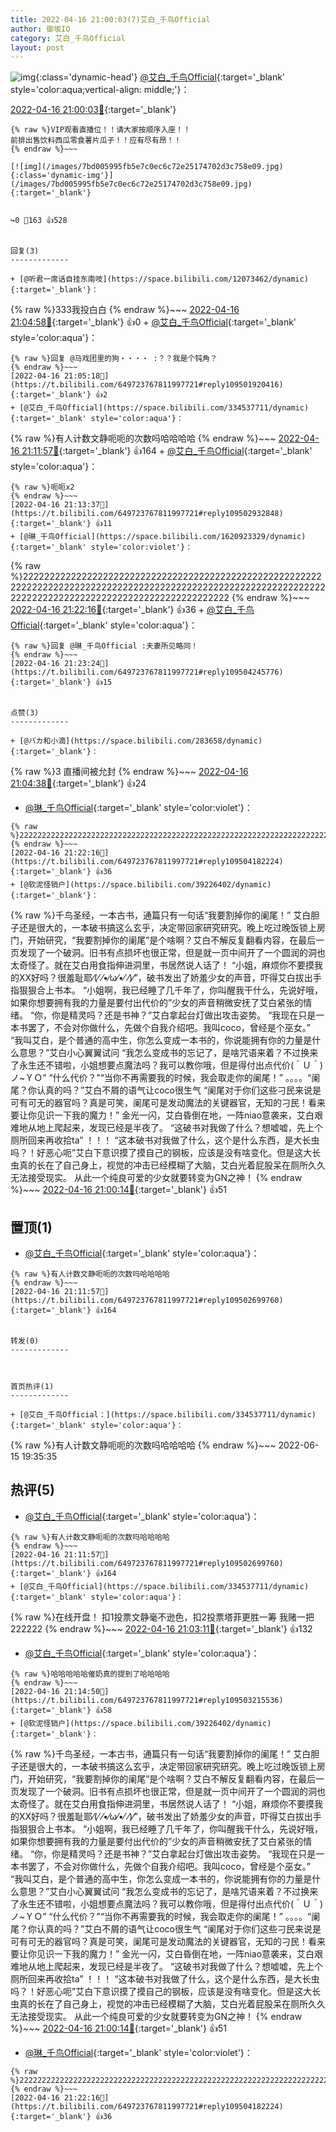 ```yaml
---
title: 2022-04-16 21:00:03(7)艾白_千鸟Official
author: 御坂IO
category: 艾白_千鸟Official
layout: post
---
```


![img](/images/9ae8b9445fd0665cc014d9080156a45271be73c6.jpg){:class='dynamic-head'}
[@艾白_千鸟Official](https://space.bilibili.com/334537711/dynamic){:target='_blank' style='color:aqua;vertical-align: middle;'}：

[2022-04-16 21:00:03🔗](https://t.bilibili.com/649723767811997721){:target='_blank'}

~~~
{% raw %}VIP观看直播位！！请大家按顺序入座！！
前排出售饮料西瓜零食薯片瓜子！！应有尽有昂！！
{% endraw %}~~~

[![img](/images/7bd005995fb5e7c0ec6c72e25174702d3c758e09.jpg){:class='dynamic-img'}](/images/7bd005995fb5e7c0ec6c72e25174702d3c758e09.jpg){:target='_blank'}


↪️0 💬163 👍528


回复(3)
-------------

+ [@听君一席话自挂东南吱](https://space.bilibili.com/12073462/dynamic){:target='_blank'}：
~~~
{% raw %}333我投白白
{% endraw %}~~~
[2022-04-16 21:04:58🔗](https://t.bilibili.com/649723767811997721#reply109501745600){:target='_blank'} 👍0
    + [@艾白_千鸟Official](https://space.bilibili.com/334537711/dynamic){:target='_blank' style='color:aqua'}：
~~~
{% raw %}回复 @马戏团里的狗・・・・ :？？我是个钝角？
{% endraw %}~~~
[2022-04-16 21:05:18🔗](https://t.bilibili.com/649723767811997721#reply109501920416){:target='_blank'} 👍2
+ [@艾白_千鸟Official](https://space.bilibili.com/334537711/dynamic){:target='_blank' style='color:aqua'}：
~~~
{% raw %}有人计数文静呃呃的次数吗哈哈哈哈
{% endraw %}~~~
[2022-04-16 21:11:57🔗](https://t.bilibili.com/649723767811997721#reply109502699760){:target='_blank'} 👍164
    + [@艾白_千鸟Official](https://space.bilibili.com/334537711/dynamic){:target='_blank' style='color:aqua'}：
~~~
{% raw %}呃呃x2
{% endraw %}~~~
[2022-04-16 21:13:37🔗](https://t.bilibili.com/649723767811997721#reply109502932848){:target='_blank'} 👍11
+ [@琳_千鸟Official](https://space.bilibili.com/1620923329/dynamic){:target='_blank' style='color:violet'}：
~~~
{% raw %}222222222222222222222222222222222222222222222222222222222222222222222222222222222222222222222222222222222222222222222222222222222222222222222222222222222222
{% endraw %}~~~
[2022-04-16 21:22:16🔗](https://t.bilibili.com/649723767811997721#reply109504182224){:target='_blank'} 👍36
    + [@艾白_千鸟Official](https://space.bilibili.com/334537711/dynamic){:target='_blank' style='color:aqua'}：
~~~
{% raw %}回复 @琳_千鸟Official :夫妻所见略同！
{% endraw %}~~~
[2022-04-16 21:23:24🔗](https://t.bilibili.com/649723767811997721#reply109504245776){:target='_blank'} 👍15


点赞(3)
-------------

+ [@バカ和小滴](https://space.bilibili.com/283658/dynamic){:target='_blank'}：
~~~
{% raw %}3 直播间被允封
{% endraw %}~~~
[2022-04-16 21:04:38🔗](https://t.bilibili.com/649723767811997721#reply109501730672){:target='_blank'} 👍24
+ [@琳_千鸟Official](https://space.bilibili.com/1620923329/dynamic){:target='_blank' style='color:violet'}：
~~~
{% raw %}222222222222222222222222222222222222222222222222222222222222222222222222222222222222222222222222222222222222222222222222222222222222222222222222222222222222
{% endraw %}~~~
[2022-04-16 21:22:16🔗](https://t.bilibili.com/649723767811997721#reply109504182224){:target='_blank'} 👍36
+ [@软泥怪销户](https://space.bilibili.com/39226402/dynamic){:target='_blank'}：
~~~
{% raw %}千鸟圣经，一本古书，通篇只有一句话“我要割掉你的阑尾！”
艾白胆子还是很大的，一本破书搞这么玄乎，决定带回家研究研究。晚上吃过晚饭锁上房门，开始研究，“我要割掉你的阑尾”是个啥啊？艾白不解反复翻看内容，在最后一页发现了一个破洞。旧书有点损坏也很正常，但是就一页中间开了一个圆润的洞也太奇怪了。就在艾白用食指伸进洞里，书居然说人话了！
“小姐，麻烦你不要摸我的XX好吗？很羞耻耶⁄(⁄ ⁄•⁄ω⁄•⁄ ⁄)⁄”，破书发出了娇羞少女的声音，吓得艾白拔出手指狠狠合上书本。
“小姐啊，我已经睡了几千年了，你叫醒我干什么，先说好哦，如果你想要拥有我的力量是要付出代价的”少女的声音稍微安抚了艾白紧张的情绪。
“你，你是精灵吗？还是书神？”艾白拿起台灯做出攻击姿势。
“我现在只是一本书罢了，不会对你做什么，先做个自我介绍吧。我叫coco，曾经是个巫女。”
“我叫艾白，是个普通的高中生，你怎么变成一本书的，你说能拥有你的力量是什么意思？”艾白小心翼翼试问
“我怎么变成书的忘记了，是啥咒语来着？不过换来了永生还不错啦，小姐想要点魔法吗？我可以教你哦，但是得付出点代价(＾Ｕ＾)ノ~ＹＯ”
“什么代价？”“当你不再需要我的时候，我会取走你的阑尾！”
。。。。“阑尾？你认真的吗？”艾白不屑的语气让coco很生气
“阑尾对于你们这些刁民来说是可有可无的器官吗？真是可笑，阑尾可是发动魔法的关键器官，无知的刁民！看来要让你见识一下我的魔力！”
金光一闪，艾白昏倒在地，一阵niao意袭来，艾白艰难地从地上爬起来，发现已经是半夜了。
“这破书对我做了什么？想嘘嘘，先上个厕所回来再收拾ta”
！！！
“这本破书对我做了什么，这个是什么东西，是大长虫吗？！好恶心呃”艾白下意识摸了摸自己的钢板，应该是没有啥变化。但是这大长虫真的长在了自己身上，视觉的冲击已经模糊了大脑，艾白光着屁股呆在厕所久久无法接受现实。
从此一个纯良可爱的少女就要转变为GN之神！
{% endraw %}~~~
[2022-04-16 21:00:14🔗](https://t.bilibili.com/649723767811997721#reply109501280176){:target='_blank'} 👍51


置顶(1)
-------------

+ [@艾白_千鸟Official](https://space.bilibili.com/334537711/dynamic){:target='_blank' style='color:aqua'}：
~~~
{% raw %}有人计数文静呃呃的次数吗哈哈哈哈
{% endraw %}~~~
[2022-04-16 21:11:57🔗](https://t.bilibili.com/649723767811997721#reply109502699760){:target='_blank'} 👍164


转发(0)
-------------



首页热评(1)
-------------

+ [@艾白_千鸟Official：](https://space.bilibili.com/334537711/dynamic){:target='_blank' style='color:aqua'}：
~~~
{% raw %}有人计数文静呃呃的次数吗哈哈哈哈
{% endraw %}~~~
2022-06-15 19:35:35


热评(5)
-------------

+ [@艾白_千鸟Official](https://space.bilibili.com/334537711/dynamic){:target='_blank' style='color:aqua'}：
~~~
{% raw %}有人计数文静呃呃的次数吗哈哈哈哈
{% endraw %}~~~
[2022-04-16 21:11:57🔗](https://t.bilibili.com/649723767811997721#reply109502699760){:target='_blank'} 👍164
+ [@艾白_千鸟Official](https://space.bilibili.com/334537711/dynamic){:target='_blank' style='color:aqua'}：
~~~
{% raw %}在线开盘！
扣1投票文静毫不逊色，扣2投票塔菲更胜一筹
我赌一把222222
{% endraw %}~~~
[2022-04-16 21:03:11🔗](https://t.bilibili.com/649723767811997721#reply109501439664){:target='_blank'} 👍132
+ [@艾白_千鸟Official](https://space.bilibili.com/334537711/dynamic){:target='_blank' style='color:aqua'}：
~~~
{% raw %}哈哈哈哈哈催奶真的提到了哈哈哈哈
{% endraw %}~~~
[2022-04-16 21:14:50🔗](https://t.bilibili.com/649723767811997721#reply109503215536){:target='_blank'} 👍58
+ [@软泥怪销户](https://space.bilibili.com/39226402/dynamic){:target='_blank'}：
~~~
{% raw %}千鸟圣经，一本古书，通篇只有一句话“我要割掉你的阑尾！”
艾白胆子还是很大的，一本破书搞这么玄乎，决定带回家研究研究。晚上吃过晚饭锁上房门，开始研究，“我要割掉你的阑尾”是个啥啊？艾白不解反复翻看内容，在最后一页发现了一个破洞。旧书有点损坏也很正常，但是就一页中间开了一个圆润的洞也太奇怪了。就在艾白用食指伸进洞里，书居然说人话了！
“小姐，麻烦你不要摸我的XX好吗？很羞耻耶⁄(⁄ ⁄•⁄ω⁄•⁄ ⁄)⁄”，破书发出了娇羞少女的声音，吓得艾白拔出手指狠狠合上书本。
“小姐啊，我已经睡了几千年了，你叫醒我干什么，先说好哦，如果你想要拥有我的力量是要付出代价的”少女的声音稍微安抚了艾白紧张的情绪。
“你，你是精灵吗？还是书神？”艾白拿起台灯做出攻击姿势。
“我现在只是一本书罢了，不会对你做什么，先做个自我介绍吧。我叫coco，曾经是个巫女。”
“我叫艾白，是个普通的高中生，你怎么变成一本书的，你说能拥有你的力量是什么意思？”艾白小心翼翼试问
“我怎么变成书的忘记了，是啥咒语来着？不过换来了永生还不错啦，小姐想要点魔法吗？我可以教你哦，但是得付出点代价(＾Ｕ＾)ノ~ＹＯ”
“什么代价？”“当你不再需要我的时候，我会取走你的阑尾！”
。。。。“阑尾？你认真的吗？”艾白不屑的语气让coco很生气
“阑尾对于你们这些刁民来说是可有可无的器官吗？真是可笑，阑尾可是发动魔法的关键器官，无知的刁民！看来要让你见识一下我的魔力！”
金光一闪，艾白昏倒在地，一阵niao意袭来，艾白艰难地从地上爬起来，发现已经是半夜了。
“这破书对我做了什么？想嘘嘘，先上个厕所回来再收拾ta”
！！！
“这本破书对我做了什么，这个是什么东西，是大长虫吗？！好恶心呃”艾白下意识摸了摸自己的钢板，应该是没有啥变化。但是这大长虫真的长在了自己身上，视觉的冲击已经模糊了大脑，艾白光着屁股呆在厕所久久无法接受现实。
从此一个纯良可爱的少女就要转变为GN之神！
{% endraw %}~~~
[2022-04-16 21:00:14🔗](https://t.bilibili.com/649723767811997721#reply109501280176){:target='_blank'} 👍51
+ [@琳_千鸟Official](https://space.bilibili.com/1620923329/dynamic){:target='_blank' style='color:violet'}：
~~~
{% raw %}222222222222222222222222222222222222222222222222222222222222222222222222222222222222222222222222222222222222222222222222222222222222222222222222222222222222
{% endraw %}~~~
[2022-04-16 21:22:16🔗](https://t.bilibili.com/649723767811997721#reply109504182224){:target='_blank'} 👍36


